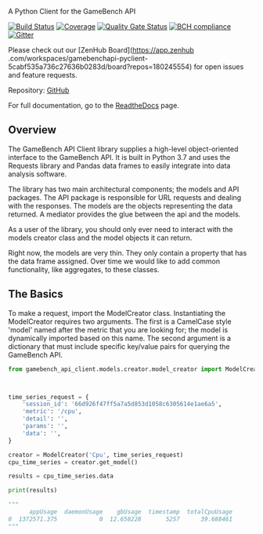 A Python Client for the GameBench API

[![Build Status](https://travis-ci.com/bigfishgames/GameBenchAPI-PyClient.svg?branch=master)](https://travis-ci.com/bigfishgames/GameBenchAPI-PyClient)
[![Coverage](https://sonarcloud.io/api/project_badges/measure?project=bigfishgames_GameBenchAPI&metric=coverage)](https://sonarcloud.io/dashboard?id=bigfishgames_GameBenchAPI)
[![Quality Gate Status](https://sonarcloud.io/api/project_badges/measure?project=bigfishgames_GameBenchAPI&metric=alert_status)](https://sonarcloud.io/dashboard?id=bigfishgames_GameBenchAPI)
[![BCH compliance](https://bettercodehub.com/edge/badge/bigfishgames/GameBenchAPI-PyClient?branch=master)](https://bettercodehub.com/)
[![Gitter](https://badges.gitter.im/bigfishgames/GameBench-API-PyClient.svg)](https://gitter.im/bigfishgames/GameBench-API-PyClient?utm_source=badge&utm_medium=badge&utm_campaign=pr-badge)

Please check out our [ZenHub Board](https://app.zenhub
.com/workspaces/gamebenchapi-pyclient-5cabf535a736c27636b0283d/board?repos=180245554) for open issues and feature 
requests.

Repository: [GitHub](https://github.com/bigfishgames/GameBenchAPI-PyClient)

For full documentation, go to the [ReadtheDocs](https://gamebenchapi-pyclient.readthedocs.io/) page.

## Overview
The GameBench API Client library supplies a high-level object-oriented interface to the GameBench API. It is built in
Python 3.7 and uses the Requests library and Pandas data frames to easily integrate into data analysis software.

The library has two main architectural components; the models and API packages. The API package is responsible for
URL requests and dealing with the responses. The models are the objects representing the data returned. A mediator
provides the glue between the api and the models.

As a user of the library, you should only ever need to interact with the models creator class and the model objects
it can return.

Right now, the models are very thin. They only contain a property that has the data frame assigned. Over time we
would like to add common functionality, like aggregates, to these classes.

## The Basics
To make a request, import the ModelCreator class.
Instantiating the ModelCreator requires two arguments.  The first is a CamelCase style 'model'
named after the metric that you are looking for; the model is dynamically imported based on this
name.  The second argument is a dictionary that must include specific key/value pairs for
querying the GameBench API.

```python
from gamebench_api_client.models.creator.model_creator import ModelCreator



time_series_request = {
    'session_id': '66d926f47ff5a7a5d853d1058c6305614e1ae6a5',
    'metric': '/cpu',
    'detail': '',
    'params': '',
    'data': '',
}

creator = ModelCreator('Cpu', time_series_request)
cpu_time_series = creator.get_model()

results = cpu_time_series.data

print(results)

"""
      appUsage  daemonUsage    gbUsage  timestamp  totalCpuUsage
0  1372571.375            0  12.658228       5257      39.688461
"""

```


